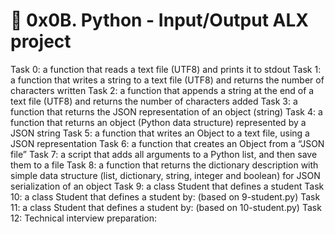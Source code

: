 # :snake: 0x0B. Python - Input/Output ALX project
Task 0: a function that reads a text file (UTF8) and prints it to stdout
Task 1: a function that writes a string to a text file (UTF8) and returns the number of characters written
Task 2: a function that appends a string at the end of a text file (UTF8) and returns the number of characters added
Task 3: a function that returns the JSON representation of an object (string)
Task 4: a function that returns an object (Python data structure) represented by a JSON string
Task 5: a function that writes an Object to a text file, using a JSON representation
Task 6: a function that creates an Object from a “JSON file”
Task 7: a script that adds all arguments to a Python list, and then save them to a file
Task 8: a function that returns the dictionary description with simple data structure (list, dictionary, string, integer and boolean) for JSON serialization of an object
Task 9: a class Student that defines a student
Task 10: a class Student that defines a student by: (based on 9-student.py)
Task 11: a class Student that defines a student by: (based on 10-student.py)
Task 12: Technical interview preparation:
